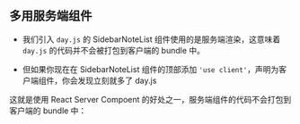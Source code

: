 ## 多用服务端组件

- 我们引入 `day.js` 的 SidebarNoteList 组件使用的是服务端渲染，这意味着 `day.js` 的代码并不会被打包到客户端的 bundle 中。

- 但如果你现在在 SidebarNoteList 组件的顶部添加 `'use client'`，声明为客户端组件，你会发现立刻就多了 day.js

这就是使用 React Server Compoent 的好处之一，服务端组件的代码不会打包到客户端的 bundle 中：

